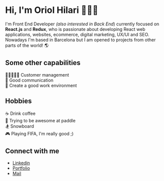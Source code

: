 

# Hi, I'm Oriol Hilari 🙋🏼‍♂️

I'm Front End Developer *(also interested in Back End*) currently focused on **React.js** and **Redux**, who is passionate about  developing React web applications, websites, ecommerce, digital marketing, UX/UI and SEO.<br>Nowadays I'm based in Barcelona but I am opened to projects from other parts of the world! 🌎

## Some other capabilities

🧑🏻‍🤝‍🧑🏽 Customer management<br>💬 Good communication<br>🤗 Create a good work environment

## Hobbies

☕ Drink coffee <br>🎾 Trying to be awesome at paddle <br>🏂 Snowboard <br>🎮 Playing FIFA, I'm really good ;) 

## Connect with me 

- <a target="_blank" href="https://www.linkedin.com/in/oriol-hilari/">Linkedin</a><br>
- <a target="_blank" href="https://ohilari.dev">Portfolio</a><br>
- <a href="mailto:hello@ohilari.dev">Mail</a>



